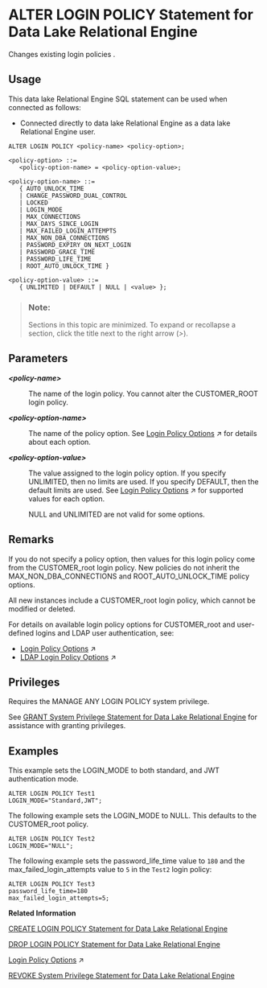 <!-- loioa231c98584f21015b4c9a28d37a9c8d1 -->

# ALTER LOGIN POLICY Statement for Data Lake Relational Engine

Changes existing login policies .



<a name="loioa231c98584f21015b4c9a28d37a9c8d1__section_azh_5fj_znb"/>

## Usage

This data lake Relational Engine SQL statement can be used when connected as follows:

-   Connected directly to data lake Relational Engine as a data lake Relational Engine user.



```
ALTER LOGIN POLICY <policy-name> <policy-option>;
```

```
<policy-option> ::=
   <policy-option-name> = <policy-option-value>;
```

```
<policy-option-name> ::=
   { AUTO_UNLOCK_TIME 
   | CHANGE_PASSWORD_DUAL_CONTROL
   | LOCKED 
   | LOGIN_MODE 
   | MAX_CONNECTIONS 
   | MAX_DAYS_SINCE_LOGIN 
   | MAX_FAILED_LOGIN_ATTEMPTS 
   | MAX_NON_DBA_CONNECTIONS
   | PASSWORD_EXPIRY_ON_NEXT_LOGIN 
   | PASSWORD_GRACE_TIME 
   | PASSWORD_LIFE_TIME 
   | ROOT_AUTO_UNLOCK_TIME }
```

```
<policy-option-value> ::=
   { UNLIMITED | DEFAULT | NULL | <value> };
```



> ### Note:  
> Sections in this topic are minimized. To expand or recollapse a section, click the title next to the right arrow \(*\>*\).



<a name="loioa231c98584f21015b4c9a28d37a9c8d1__IQ_Parameters"/>

## Parameters


<dl>
<dt><b>

*<policy-name\>*

</b></dt>
<dd>

The name of the login policy. You cannot alter the CUSTOMER\_ROOT login policy.



</dd>
</dl>


<dl>
<dt><b>

*<policy-option-name\>*

</b></dt>
<dd>

The name of the policy option. See [Login Policy Options](https://help.sap.com/viewer/745778e524f74bb4af87460cca5e62c4/2023_4_QRC/en-US/a43f448484f21015924f9951e9b77e32.html "Available options for CUSTOMER_ROOT and user-defined login policies.") :arrow_upper_right: for details about each option.



</dd><dt><b>

*<policy-option-value\>*

</b></dt>
<dd>

The value assigned to the login policy option. If you specify UNLIMITED, then no limits are used. If you specify DEFAULT, then the default limits are used. See [Login Policy Options](https://help.sap.com/viewer/745778e524f74bb4af87460cca5e62c4/2023_4_QRC/en-US/a43f448484f21015924f9951e9b77e32.html "Available options for CUSTOMER_ROOT and user-defined login policies.") :arrow_upper_right: for supported values for each option.

NULL and UNLIMITED are not valid for some options.



</dd>
</dl>



<a name="loioa231c98584f21015b4c9a28d37a9c8d1__IQ_Usage"/>

## Remarks

If you do not specify a policy option, then values for this login policy come from the CUSTOMER\_root login policy. New policies do not inherit the MAX\_NON\_DBA\_CONNECTIONS and ROOT\_AUTO\_UNLOCK\_TIME policy options.

All new instances include a CUSTOMER\_root login policy, which cannot be modified or deleted.

For details on available login policy options for CUSTOMER\_root and user-defined logins and LDAP user authentication, see:

-   [Login Policy Options](https://help.sap.com/viewer/745778e524f74bb4af87460cca5e62c4/2023_4_QRC/en-US/a43f448484f21015924f9951e9b77e32.html "Available options for CUSTOMER_ROOT and user-defined login policies.") :arrow_upper_right:
-   [LDAP Login Policy Options](https://help.sap.com/viewer/745778e524f74bb4af87460cca5e62c4/2023_4_QRC/en-US/a450848584f210159c6ab461ae64c77f.html "Available login policy options for LDAP user authentication.") :arrow_upper_right:



<a name="loioa231c98584f21015b4c9a28d37a9c8d1__IQ_Permissions"/>

## Privileges

Requires the MANAGE ANY LOGIN POLICY system privilege.

See [GRANT System Privilege Statement for Data Lake Relational Engine](grant-system-privilege-statement-for-data-lake-relational-engine-a3dfcb0.md) for assistance with granting privileges.



<a name="loioa231c98584f21015b4c9a28d37a9c8d1__IQ_Examples"/>

## Examples

This example sets the LOGIN\_MODE to both standard, and JWT authentication mode.

```
ALTER LOGIN POLICY Test1
LOGIN_MODE="Standard,JWT";
```

The following example sets the LOGIN\_MODE to NULL. This defaults to the CUSTOMER\_root policy.

```
ALTER LOGIN POLICY Test2
LOGIN_MODE="NULL";
```

The following example sets the password\_life\_time value to `180` and the max\_failed\_login\_attempts value to `5` in the `Test2` login policy:

```
ALTER LOGIN POLICY Test3 
password_life_time=180
max_failed_login_attempts=5;
```

**Related Information**  


[CREATE LOGIN POLICY Statement for Data Lake Relational Engine](create-login-policy-statement-for-data-lake-relational-engine-a617f94.md "Creates a login policy in the database.")

[DROP LOGIN POLICY Statement for Data Lake Relational Engine](drop-login-policy-statement-for-data-lake-relational-engine-a61cdea.md "Removes a login policy from the database.")

[Login Policy Options](https://help.sap.com/viewer/745778e524f74bb4af87460cca5e62c4/2023_4_QRC/en-US/a43f448484f21015924f9951e9b77e32.html "Available options for CUSTOMER_ROOT and user-defined login policies.") :arrow_upper_right:

[REVOKE System Privilege Statement for Data Lake Relational Engine](revoke-system-privilege-statement-for-data-lake-relational-engine-a3eadda.md "Removes specific system privileges from specific users and the right to administer the privilege.")

